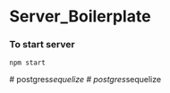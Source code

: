 ﻿# Server_Boilerplate
 
 ### To start server
```
npm start
```
#   p o s t g r e s _ s e q u e l i z e  
 #   p o s t g r e s _ s e q u e l i z e  
 